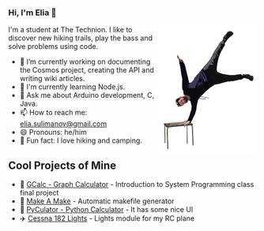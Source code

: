 ### Hi, I'm Elia 👋
<img src="https://raw.githubusercontent.com/EliaSulimanov/EliaSulimanov/master/Elia.png" align="right" width="40%" height="40%">
I'm a student at The Technion.
I like to discover new hiking trails, play the bass and solve problems using code.  
<ul>
  <li>🔭 I’m currently working on documenting the Cosmos project, creating the API and writing wiki articles.</li>
  <li>📓 I'm currently learning Node.js.</li>
  <li>💬 Ask me about Arduino development, C, Java.</li>
  <li>📫 How to reach me: <a href="mailto:mailto:elia.sulimanov@gmail.com">elia.sulimanov@gmail.com</a></li>
  <li>😄 Pronouns: he/him</li>
  <li>🚶 Fun fact: I love hiking and camping.</li>
</ul>

## Cool Projects of Mine
<ul>
  <li>🧰 <a href="https://github.com/EliaSulimanov/MTM-final">GCalc - Graph Calculator</a> - Introduction to System Programming class final project</li>
  <li>🧰 <a href="https://github.com/EliaSulimanov/MakeAMake">Make A Make</a> - Automatic makefile generator</li>
  <li>🧮 <a href="https://github.com/EliaSulimanov/PyCulator">PyCulator - Python Calculator</a> - It has some nice UI</li>
  <li>✈️ <a href="https://github.com/EliaSulimanov/Cessna-182-Lights">Cessna 182 Lights</a> - Lights module for my RC plane</li>
</ul>

<!--
**EliaSulimanov/EliaSulimanov** is a ✨ _special_ ✨ repository because its `README.md` (this file) appears on your GitHub profile.

Here are some ideas to get you started:

- 🔭 I’m currently working on ...
- 🌱 I’m currently learning ...
- 👯 I’m looking to collaborate on ...
- 🤔 I’m looking for help with ...
- 💬 Ask me about ...
- 📫 How to reach me: ...
- 😄 Pronouns: ...
- ⚡ Fun fact: ...
-->
